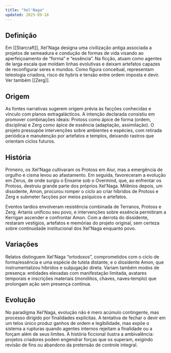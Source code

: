 ```yaml
---
title: "Xel'Naga"
updated: 2025-09-18
---
```


## Definição

Em [[Starcraft]], Xel'Naga designa uma civilização antiga associada a projetos de semeadura e condução de formas de vida visando ao aperfeiçoamento de “forma” e “essência”. Na ficção, atuam como agentes de larga escala que moldam linhas evolutivas e deixam artefatos capazes de reconfigurar seres e mundos. Como figura conceitual, representam teleologia criadora, risco de hybris e tensão entre ordem imposta e devir. Ver também [[Zerg]].

## Origem

As fontes narrativas sugerem origem prévia às facções conhecidas e vínculo com planos extragalácticos. A intenção declarada consistiu em promover combinações ideais: Protoss como ápice de forma (ordem, disciplina) e Zerg como ápice de essência (adaptação, assimilação). O projeto pressupõe intervenções sobre ambientes e espécies, com retirada periódica e manutenção por artefatos e templos, deixando rastros que orientam ciclos futuros.

## História

Primeiro, os Xel'Naga cultivaram os Protoss em Aiur, mas a emergência de orgulho e cisma levou ao afastamento. Em seguida, favoreceram a evolução em Zerus, de onde surgiu o Enxame sob o Overmind, que, ao enfrentar os Protoss, destruiu grande parte dos próprios Xel'Naga. Milênios depois, um dissidente, Amon, procurou romper o ciclo ao criar híbridos de Protoss e Zerg e submeter facções por meios psíquicos e artefatos.

Eventos tardios envolveram resistência combinada de Terranos, Protoss e Zerg; Artanis unificou seu povo, e intervenções sobre essência permitiram a Kerrigan ascender e confrontar Amon. Com a derrota do dissidente, restaram vestígios, artefatos e memórias do projeto original, sem certeza sobre continuidade institucional dos Xel'Naga enquanto povo.

## Variações

Relatos distinguem Xel'Naga “ortodoxos”, comprometidos com o ciclo de forma/essência e uma espécie de tutela distante, e o dissidente Amon, que instrumentalizou híbridos e subjugação direta. Variam também modos de presença: entidades elevadas com manifestação limitada, avatares temporais e inscrições materiais (monólitos, chaves, naves‑templo) que prolongam ação sem presença contínua.

## Evolução

No paradigma Xel'Naga, evolução não é mero acúmulo contingente, mas processo dirigido por finalidades explícitas. A tentativa de fechar o devir em um telos único produz ganhos de ordem e legibilidade, mas expõe o sistema a rupturas quando agentes internos rejeitam a finalidade ou a forçam além de seus limites. A história ficcional ilustra a ambivalência: projetos criadores podem engendrar forças que os superam, exigindo revisão de fins ou abandono da pretensão de controle integral.

